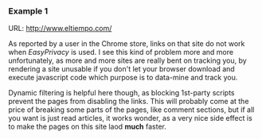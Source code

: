 ### Example 1

URL: <http://www.eltiempo.com/>

As reported by a user in the Chrome store, links on that site do not work when _EasyPrivacy_ is used. I see this kind of problem more and more unfortunately, as more and more sites are really bent on tracking you, by rendering a site unusable if you don't let your browser download and execute javascript code which purpose is to data-mine and track you.

Dynamic filtering is helpful here though, as blocking 1st-party scripts prevent the pages from disabling the links. This will probably come at the price of breaking some parts of the pages, like comment sections, but if all you want is just read articles, it works wonder, as a very nice side effect is to make the pages on this site laod **much** faster.